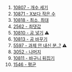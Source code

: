 1. <a href="https://www.acmicpc.net/problem/10807" target="_blank">10807 - 개수 세기</a>
2. <a href="https://www.acmicpc.net/problem/10871" target="_blank">10871 - X보다 작은 수</a>
3. <a href="https://www.acmicpc.net/problem/10818" target="_blank">10818 - 최소, 최대</a>
4. <a href="https://www.acmicpc.net/problem/2562" target="_blank">2562 - 최댓값</a>
5. <a href="https://www.acmicpc.net/problem/10810" target="_blank">10810 - 공 넣기</a> ⚠️
6. <a href="https://www.acmicpc.net/problem/10813" target="_blank">10813 - 공 바꾸기</a>
7. <a href="https://www.acmicpc.net/problem/5597" target="_blank">5597 - 과제 안 내신 분..?</a> ⚠️
8. <a href="https://www.acmicpc.net/problem/3052" target="_blank">3052 - 나머지</a>
9. <a href="https://www.acmicpc.net/problem/10811" target="_blank">10811 - 바구니 뒤집기</a>
10. <a href="https://www.acmicpc.net/problem/1546" target="_blank">1546 - 평균</a>
